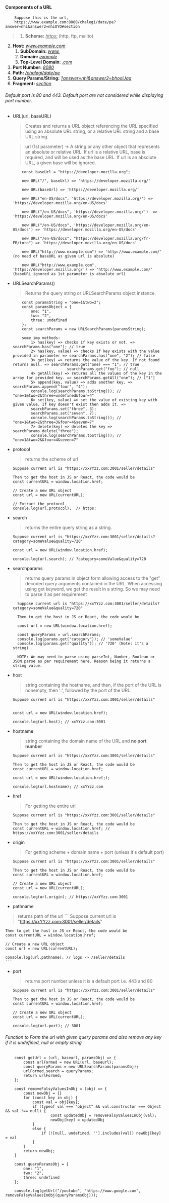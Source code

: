 #### Components of a URL

```
    Suppose this is the url,
    https://www.example.com:8080/chalegi/date/pe?answer=nhi&answer2=nhiOYO#section
```

> 1. **Scheme:** *<u>https:</u>* (http, ftp, mailto)
2. **Host:** *<u>www.example.com</u>*
    1. **SubDomain:** *<u>www.</u>*
    2. **Domain:** *<u>example</u>*
    3. **Top-Level Domain**: *<u>.com</u>*
3. **Port Number:** *<u>8080</u>*
4. **Path:** *<u>/chalegi/date/pe</u>*
5. **Query Params/String:** *<u>?answer=nhi&answer2=bhoolJaa</u>*
6. **Fragment:** *<u>section</u>*
>
 ###### Default port is 80 and 443. Default port are not considered while displaying port number.

 - URL(url, baseURL)
    > Creates and returns a URL object referencing the URL specified using an absolute URL string, or a relative URL string and a base URL string.
    
    > url (1st parameter) -> A string or any other object that represents an absolute or relative URL. If url is a relative URL, base is required, and will be used as the base URL. If url is an absolute URL, a given base will be ignored.
    ```
        const baseUrl = "https://developer.mozilla.org";

        new URL("/", baseUrl) => 'https://developer.mozilla.org/'

        new URL(baseUrl) => 'https://developer.mozilla.org/'

        new URL("en-US/docs", 'https://developer.mozilla.org/') => 'https://developer.mozilla.org/en-US/docs'

        new URL("/en-US/docs", 'https://developer.mozilla.org/')  => 'https://developer.mozilla.org/en-US/docs'

        new URL("/en-US/docs", 'https://developer.mozilla.org/en-US/docs') => 'https://developer.mozilla.org/en-US/docs'

        new URL("/en-US/docs", "https://developer.mozilla.org/fr-FR/toto") => 'https://developer.mozilla.org/en-US/docs'
        
        new URL("http://www.example.com") => 'http://www.example.com/' (no need of baseURL as given url is absolute)

        new URL("http://www.example.com", 'https://developer.mozilla.org/') => 'http://www.example.com/' (baseURL ignored as 1st parameter is absolute url)
    ```

- URLSearchParams()
    > Returns the query string or URLSearchParams object instance.

    ```
        const paramsString = "one=1&two=2";
        const paramsObject = {
            one: "1",
            two: "2",
            three: undefined
        };
        const searchParams = new URLSearchParams(paramsString);

        some imp methods:
            1> has(key) => checks if key exists or not. => searchParams.has("one"); // true
            2> has(key, value) => checks if key exists with the value provided in parameter => searchParams.has("one", "2"); // false
            3> get(key) => returns the value of the key. If not found returns null. => searchParams.get("one) === "1"; // true
                            searchParams.get("foo"); // null
            4> getAll(key) => returns all the values of the key in the array for provided key. => searchParams.getAll("one"); // ["1"]
            5> append(key, value) => adds another key. => searchParams.append("four", "4");
            console.log(searchParams.toString()); // "one=1&two=2&three=undefined&four=4"
            6> set(key, value) => set the value of existing key with given value. If key doesn't exist then adds it. => 
            searchParams.set("three", 3);
            searchParams.set("seven", 7);
            console.log(searchParams.toString()); // "one=1&two=2&three=3&four=4&seven=7"
            7> delete(key) => deletes the key =>  searchParams.delete("three");
            console.log(searchParams.toString()); // "one=1&two=2&&four=4&seven=7"
    ```

- protocol
    > returns the scheme of url
    ```
    Suppose current url is "https://xxYYzz.com:3001/seller/details"
    
    Then to get the host in JS or React, the code would be
    const currentURL = window.location.href;

    // Create a new URL object
    const url = new URL(currentURL);

    // Extract the protocol
    console.log(url.protocol);  // https:
    ```

- search
    > returns the entire query string as a string.
    ```
    Suppose current url is "https://xxYYzz.com:3001/seller/details?category=someValue&quality=720"

    const url = new URL(window.location.href);

    console.log(url.search); // ?category=someValue&quality=720
    ```

- searchparams
    > returns query params in object form allowing access to the "get" decoded query arguments contained in the URL. When accessing using get keyword, we get the result in a string. So we may need to parse it as per requirement
    
  ```
    Suppose current url is "https://xxYYzz.com:3001/seller/details?category=someValue&quality=720"
    
    Then to get the host in JS or React, the code would be
 
    const url = new URL(window.location.href);

    const queryParams = url.searchParams; 
    console.log(params.get("category")); // 'someValue'
    console.log(params.get("quality")); // '720' (Note: it's a string)
    
    NOTE: We may need to parse using parseInt, Number, Boolean or JSON.parse as per requirement here. Reason being it returns a string value.
    ```

- host
    >string containing the hostname, and then, if the port of the URL is nonempty, then ':', followed by the port of the URL.
    
    ```
    Suppose current url is "https://xxYYzz.com:3001/seller/details"
    
 
    const url = new URL(window.location.href);

    console.log(url.host); // xxYYzz.com:3001
    ```

- hostname
    > string containing the domain name of the URL and **no port number**
    
    ```
    Suppose current url is "https://xxYYzz.com:3001/seller/details"
    
    Then to get the host in JS or React, the code would be
    const currentURL = window.location.href;

    const url = new URL(window.location.href;);

    console.log(url.hostname); // xxYYzz.com
    ```
- href
    > For getting the entire url
    ```
    Suppose current url is "https://xxYYzz.com:3001/seller/details"
    
    Then to get the host in JS or React, the code would be
    const currentURL = window.location.href; // https://xxYYzz.com:3001/seller/details
    ```
- origin
    > For getting scheme + domain name + port (unless it's default port)
    ```
    Suppose current url is "https://xxYYzz.com:3001/seller/details"
    
    Then to get the host in JS or React, the code would be
    const currentURL = window.location.href;

    // Create a new URL object
    const url = new URL(currentURL);

    console.log(url.origin); // https://xxYYzz.com:3001
    ```
- pathname
 > returns path of the url
    ```
    Suppose current url is "https://xxYYzz.com:3001/seller/details"
    
    Then to get the host in JS or React, the code would be
    const currentURL = window.location.href;

    // Create a new URL object
    const url = new URL(currentURL);

    console.log(url.pathname); // logs -> /seller/details
    ```
-  port
    > returns port number unless it is a default port i.e. 443 and 80
    ```
    Suppose current url is "https://xxYYzz.com:3001/seller/details"
    
    Then to get the host in JS or React, the code would be
    const currentURL = window.location.href;

    // Create a new URL object
    const url = new URL(currentURL);

    console.log(url.port); // 3001
    ```

###### Function to Form the url with given query params and also remove any key if it is undefined, null or empty string
```
    const getUrl = (url, baseurl, paramsObj) => {
        const urlFormed = new URL(url, baseurl);
        const queryParams = new URLSearchParams(paramsObj);
        urlFormed.search = queryParams;
        return urlFormed;
    };

    const removeFalsyValuesInObj = (obj) => {
        const newObj = {}
        for (const key in obj) {
            const val = obj[key];
            if (typeof val === "object" && val.constructor === Object && val !== null) {
                    const updatedObj = removeFalsyValuesInObj(val);
                    newObj[key] = updatedObj
            }
            else {
                if (![null, undefined, ''].includes(val)) newObj[key] = val
            }
        }
        return newObj;
    }

    const queryParamsObj = {
        one: "1",
        two: "2",
        three: undefined
    };

    console.log(getUrl("/youtube", "https://www.google.com", removeFalsyValuesInObj(queryParamsObj)));

```
